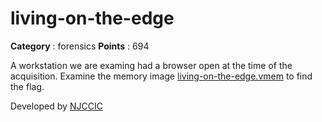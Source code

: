 # living-on-the-edge

**Category** : forensics
**Points** : 694

A workstation we are examing had a browser open at the time of the acquisition.  Examine the memory image [living-on-the-edge.vmem](https://njit-jerseyctf.s3.amazonaws.com/livingonedge/living-on-the-edge.vmem?X-Amz-Algorithm=AWS4-HMAC-SHA256&X-Amz-Credential=AKIAUOXRGBUXGO462C4J%2F20240324%2Fus-east-1%2Fs3%2Faws4_request&X-Amz-Date=20240324T023421Z&X-Amz-Expires=86400&X-Amz-SignedHeaders=host&X-Amz-Signature=46eeb0ceb4dccc993ce94109cefe4b3ee3382b4657336bbecea5c2e871f3cc13) to find the flag.

Developed by [NJCCIC](https://www.cyber.nj.gov)



